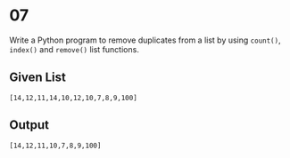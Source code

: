 # 07
Write a Python program to remove duplicates from a list by using
 `count()`, `index()` and `remove()` list functions. 

## Given List
```[14,12,11,14,10,12,10,7,8,9,100]```

## Output
```[14,12,11,10,7,8,9,100]```